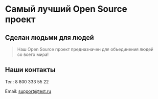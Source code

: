# Самый лучший Open Source проект

## Сделан людьми для людей

> Наш Open Source проект предназначен для объединения людей со всего мира!

## Наши контакты

Тел: 8 800 333 55 22

Email: support@test.ru

